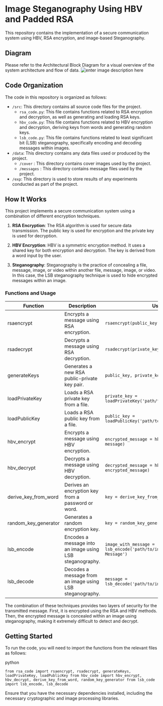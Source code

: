 # Image Steganography Using HBV and Padded RSA

This repository contains the implementation of a secure communication system using HBV, RSA encryption, and image-based Steganography.

## Diagram

Please refer to the Architectural Block Diagram for a visual overview of the system architecture and flow of data.
![enter image description here](test.test)

## Code Organization

The code in this repository is organized as follows:

-   `/src`: This directory contains all source code files for the project.
    -   `rsa_code.py`: This file contains functions related to RSA encryption and decryption, as well as generating and loading RSA keys.
    -   `hbv_code.py`: This file contains functions related to HBV encryption and decryption, deriving keys from words and generating random keys.
    -   `lsb_code.py`: This file contains functions related to least significant bit (LSB) steganography, specifically encoding and decoding messages within images.
-   `/data`: This directory contains any data files used or produced by the project.
	- `/cover` : This directory contains cover images used by the project.
	- `/messages` : This directory contains message files used by the project.
-   `/exp`: This directory is used to store results of any experiments conducted as part of the project.

## How It Works

This project implements a secure communication system using a combination of different encryption techniques.

1.  **RSA Encryption**: The RSA algorithm is used for secure data transmission. The public key is used for encryption and the private key is used for decryption.
    
2.  **HBV Encryption**: HBV is a symmetric encryption method. It uses a shared key for both encryption and decryption. The key is derived from a word input by the user.
    
3.  **Steganography**: Steganography is the practice of concealing a file, message, image, or video within another file, message, image, or video. In this case, the LSB steganography technique is used to hide encrypted messages within an image.

### Functions and Usage
| Function | Description | Usage |
| --- | --- | --- |
| rsaencrypt | Encrypts a message using RSA encryption. | `rsaencrypt(public_key, message)` |
| rsadecrypt | Decrypts a message using RSA decryption. | `rsadecrypt(private_key, encrypted_message)` |
| generateKeys | Generates a new RSA public-private key pair. | `public_key, private_key = generateKeys()` |
| loadPrivateKey | Loads a RSA private key from a file. | `private_key = loadPrivateKey('path/to/privatekey.pem')` |
| loadPublicKey | Loads a RSA public key from a file. | `public_key = loadPublicKey('path/to/publickey.pem')` |
| hbv_encrypt | Encrypts a message using HBV encryption. | `encrypted_message = hbv_encrypt(key, message)` |
| hbv_decrypt | Decrypts a message using HBV decryption. | `decrypted_message = hbv_decrypt(key, encrypted_message)` |
| derive_key_from_word | Derives an encryption key from a password or word. | `key = derive_key_from_word('password')` |
| random_key_generator | Generates a random encryption key. | `key = random_key_generator()` |
| lsb_encode | Encodes a message into an image using LSB steganography. | `image_with_message = lsb_encode('path/to/image.png', 'Secret Message')` |
| lsb_decode | Decodes a message from an image using LSB steganography. | `message = lsb_decode('path/to/image_with_message.png')` |



The combination of these techniques provides two layers of security for the transmitted message. First, it is encrypted using the RSA and HBV methods. Then, the encrypted message is concealed within an image using steganography, making it extremely difficult to detect and decrypt.

## Getting Started

To run the code, you will need to import the functions from the relevant files as follows:

python

`from rsa_code import rsaencrypt, rsadecrypt, generateKeys, loadPrivateKey, loadPublicKey
from hbv_code import hbv_encrypt, hbv_decrypt, derive_key_from_word, random_key_generator
from lsb_code import lsb_encode, lsb_decode` 

Ensure that you have the necessary dependencies installed, including the necessary cryptographic and image processing libraries.



